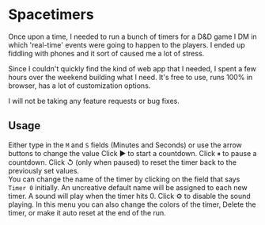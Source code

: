 # Spacetimers

Once upon a time, I needed to run a bunch of timers for a D&D game I DM in which 'real-time' events were going to happen to the players.  I ended up fiddling with phones and it sort of caused me a lot of stress. 

Since I couldn't quickly find the kind of web app that I needed, I spent a few hours over the weekend building what I need. It's free to use, runs 100% in browser, has a lot of customization options. 

I will not be taking any feature requests or bug fixes.  

## Usage

Either type in the `M` and `S` fields (Minutes and Seconds) or use the arrow buttons to change the value
Click ▶ to start a countdown. Click ⏸ to pause a countdown. Click ↺ (only when paused) to reset the timer back to the previously set values.  
You can change the name of the timer by clicking on the field that says `Timer 0` initially.  An uncreative default name will be assigned to each new timer. 
A sound will play when the timer hits 0.  Click ⚙ to disable the sound playing.  In this menu you can also change the colors of the timer, Delete the timer, or make it auto reset at the end of the run. 


